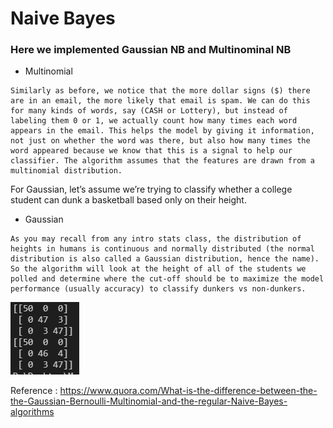 # Naive Bayes

### Here we implemented Gaussian NB and Multinominal NB

- Multinomial
```
Similarly as before, we notice that the more dollar signs ($) there are in an email, the more likely that email is spam. We can do this for many kinds of words, say (CASH or Lottery), but instead of labeling them 0 or 1, we actually count how many times each word appears in the email. This helps the model by giving it information, not just on whether the word was there, but also how many times the word appeared because we know that this is a signal to help our classifier. The algorithm assumes that the features are drawn from a multinomial distribution.
```

For Gaussian, let’s assume we’re trying to classify whether a college student can dunk a basketball based only on their height.

- Gaussian
```
As you may recall from any intro stats class, the distribution of heights in humans is continuous and normally distributed (the normal distribution is also called a Gaussian distribution, hence the name). So the algorithm will look at the height of all of the students we polled and determine where the cut-off should be to maximize the model performance (usually accuracy) to classify dunkers vs non-dunkers.
```

![alt text](https://github.com/vsahasrabudhe96/Machine_Learning_Practice/blob/6436fa6968edcdfe9212302884346f7bf1ad54ca/NaiveBayes/GNB_MNB_out.PNG)

Reference : https://www.quora.com/What-is-the-difference-between-the-the-Gaussian-Bernoulli-Multinomial-and-the-regular-Naive-Bayes-algorithms